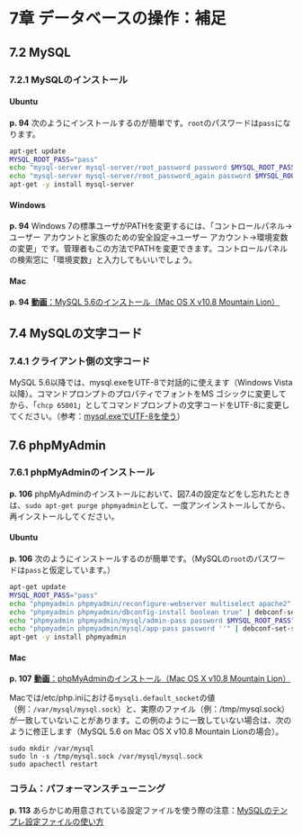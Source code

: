 # 7章 データベースの操作：補足

## 7.2 MySQL

### 7.2.1 MySQLのインストール

#### Ubuntu

**p. 94** 次のようにインストールするのが簡単です。`root`のパスワードは`pass`になります。

```bash
apt-get update
MYSQL_ROOT_PASS="pass"
echo "mysql-server mysql-server/root_password password $MYSQL_ROOT_PASS" | debconf-set-selections
echo "mysql-server mysql-server/root_password_again password $MYSQL_ROOT_PASS" | debconf-set-selections
apt-get -y install mysql-server
```

#### Windows

**p. 94** Windows 7の標準ユーザがPATHを変更するには、「コントロールパネル→ユーザー アカウントと家族のための安全設定→ユーザー アカウント→環境変数の変更」です。管理者もこの方法でPATHを変更できます。コントロールパネルの検索窓に「環境変数」と入力してもいいでしょう。

#### Mac

**p. 94** [**動画**：MySQL 5.6のインストール（Mac OS X v10.8 Mountain Lion）](http://youtu.be/3Zn_SPvmz-o)

## 7.4 MySQLの文字コード

### 7.4.1 クライアント側の文字コード

MySQL 5.6以降では、mysql.exeをUTF-8で対話的に使えます（Windows Vista以降）。コマンドプロンプトのプロパティでフォントをMS ゴシックに変更してから、「`chcp 65001`」としてコマンドプロンプトの文字コードをUTF-8に変更してください。（参考：[mysql.exeでUTF-8を使う](http://blog.unfindable.net/archives/7144)）

## 7.6 phpMyAdmin

### 7.6.1 phpMyAdminのインストール

**p. 106** phpMyAdminのインストールにおいて、図7.4の設定などをし忘れたときは、`sudo apt-get purge phpmyadmin`として、一度アンインストールしてから、再インストールしてください。

#### Ubuntu

**p. 106** 次のようにインストールするのが簡単です。（MySQLの`root`のパスワードは`pass`と仮定しています。）

```bash
apt-get update
MYSQL_ROOT_PASS="pass"
echo "phpmyadmin phpmyadmin/reconfigure-webserver multiselect apache2" | debconf-set-selections
echo "phpmyadmin phpmyadmin/dbconfig-install boolean true" | debconf-set-selections
echo "phpmyadmin phpmyadmin/mysql/admin-pass password $MYSQL_ROOT_PASS" | debconf-set-selections
echo "phpmyadmin phpmyadmin/mysql/app-pass password ''" | debconf-set-selections
apt-get -y install phpmyadmin
```

#### Mac

**p. 107** [**動画**：phpMyAdminのインストール（Mac OS X v10.8 Mountain Lion）](http://youtu.be/cLf5XuB3W0Y)

Macでは/etc/php.iniにおける`mysqli.default_socket`の値（例：`/var/mysql/mysql.sock`）と、実際のファイル（例：/tmp/mysql.sock）が一致していないことがあります。この例のように一致していない場合は、次のように修正します（MySQL 5.6 on Mac OS X v10.8 Mountain Lionの場合）。

```
sudo mkdir /var/mysql
sudo ln -s /tmp/mysql.sock /var/mysql/mysql.sock
sudo apachectl restart
```

### コラム：パフォーマンスチューニング

**p. 113** 
あらかじめ用意されている設定ファイルを使う際の注意：[MySQLのテンプレ設定ファイルの使い方](http://blog.unfindable.net/archives/2663)
